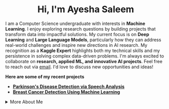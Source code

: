 <div align="center">
<h1> <strong>Hi, I'm Ayesha Saleem</strong> </h1> 
</div> 

I am a Computer Science undergraduate with interests in **Machine Learning**. I enjoy exploring research questions by building projects that transform data into impactful solutions. My current focus is on **Deep Learning** and **Large Language Models**, particularly how they can address real-world challenges and inspire new directions in AI research. My recognition as a **Kaggle Expert** highlights both my technical skills and my persistence in solving complex data-driven problems. I'm always excited to collaborate on **research, applied ML, and innovative AI projects**. Feel free to reach out via [email](mailto:ayeshasaleem853@gmail.com). I'd love to discuss new opportunities and ideas!

**Here are some of my recent projects**
- **[Parkinson's Disease Detection via Speech Analysis](https://github.com/aysh34/Parkinsons-Disease-Detection)**  
- **[Breast Cancer Detection Using Machine Learning](https://github.com/aysh34/OncoPredict-AI)**

<details>
<summary>More About Me</summary>
<br>

**Technical Skills:** Python, TensorFlow, PyTorch, Scikit-learn, Pandas, NumPy, Flask, Streamlit, SQL, Git, Docker, Matplotlib, Plotly

**Research Interests:** Natural Language Processing, Computer Vision, Healthcare AI

**GitHub Activity:**
<div align="center">
<img width=400 src="https://github-readme-stats.vercel.app/api?username=aysh34&show_icons=true&theme=yeblu&hide_border=true"/>
<img width=400 src="https://github-readme-streak-stats-eight.vercel.app/?user=aysh34&theme=yeblu&hide_border=true"/>
</div>
</details>
